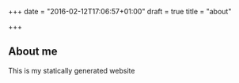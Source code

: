 +++
date = "2016-02-12T17:06:57+01:00"
draft = true
title = "about"

+++

## About me

This is my statically generated website
